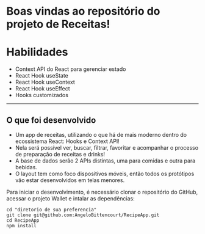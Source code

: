 # Boas vindas ao repositório do projeto de Receitas!

# Habilidades

  - Context API do React para gerenciar estado
  - React Hook useState
  - React Hook useContext
  - React Hook useEffect
  - Hooks customizados

---

## O que foi desenvolvido

- Um app de receitas, utilizando o que há de mais moderno dentro do ecossistema React: Hooks e Context API!
- Nela será possível ver, buscar, filtrar, favoritar e acompanhar o processo de preparação de receitas e drinks!
- A base de dados serão 2 APIs distintas, uma para comidas e outra para bebidas.
- O layout tem como foco dispositivos móveis, então todos os protótipos vão estar desenvolvidos em telas menores.


Para iniciar o desenvolvimento, é necessário clonar o repositório do GitHub, acessar o projeto Wallet e intalar as dependências:
```shell
cd "diretorio de sua preferencia"
git clone git@github.com:AngeloBittencourt/RecipeApp.git
cd RecipeApp
npm install
